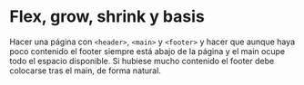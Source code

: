# Flex, grow, shrink y basis

Hacer una página con `<header>`, `<main>` y `<footer>` y hacer que aunque haya poco contenido el footer siempre está abajo de la página y el main ocupe todo el espacio disponible. Si hubiese mucho contenido el footer debe colocarse tras el main, de forma natural.
